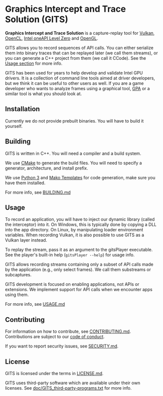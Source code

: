 # Graphics Intercept and Trace Solution (GITS)

**Graphics Intercept and Trace Solution** is a capture-replay tool for [Vulkan](https://vulkan.org/), [OpenCL](https://www.khronos.org/opencl/), [Intel oneAPI Level Zero](https://spec.oneapi.io/level-zero/latest/core/INTRO.html) and [OpenGL](https://www.khronos.org/opengl/).

GITS allows you to record sequences of API calls. You can either serialize them into binary traces that can be replayed later (we call them streams), or you can generate a C++ project from them (we call it CCode). See the [Usage section](#usage) for more info.

GITS has been used for years to help develop and validate Intel GPU drivers. It is a collection of command line tools aimed at driver developers, but we think it can be useful to other users as well. If you are a game developer who wants to analyze frames using a graphical tool, [GPA](https://www.intel.com/content/www/us/en/developer/tools/graphics-performance-analyzers/overview.html) or a similar tool is what you should look at.

## Installation

Currently we do not provide prebuilt binaries. You will have to build it yourself.

## Building

GITS is written in C++. You will need a compiler and a build system.

We use [CMake](https://cmake.org/) to generate the build files. You will need to specify a generator, architecture, and install prefix.

We use [Python 3](https://www.python.org/) and [Mako Templates](https://www.makotemplates.org/) for code generation, make sure you have them installed.

For more info, see [BUILDING.md](BUILDING.md)

## Usage

To record an application, you will have to inject our dynamic library (called the interceptor) into it. On Windows, this is typically done by copying a DLL into the app directory. On Linux, by manipulating loader environment variables. When recording Vulkan, it is also possible to use GITS as a Vulkan layer instead.

To replay the stream, pass it as an argument to the gitsPlayer executable. See the player's built-in help (`gitsPlayer --help`) for usage info.

GITS allows recording streams containing only a subset of API calls made by the application (e.g., only select frames). We call them substreams or subcaptures.

GITS development is focused on enabling applications, not APIs or extensions. We implement support for API calls when we encounter apps using them.

For more info, see [USAGE.md](USAGE.md)

## Contributing

For information on how to contribute, see [CONTRIBUTING.md](CONTRIBUTING.md). Contributions are subject to our [code of conduct](CODE_OF_CONDUCT.md).

If you want to report security issues, see [SECURITY.md](SECURITY.md).

## License

GITS is licensed under the terms in [LICENSE.md](LICENSE.md).

GITS uses third-party software which are available under their own licenses. See [doc/GITS_third-party-programs.txt](doc/GITS_third-party-programs.txt) for more info.
